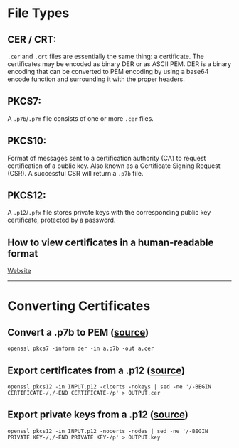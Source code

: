 # File Types
## CER / CRT:

`.cer` and `.crt` files are essentially the same thing: a certificate. The certificates may be encoded as binary DER or as ASCII PEM. DER is a binary encoding that can be converted to PEM encoding by using a base64 encode function and surrounding it with the proper headers.

## PKCS7:

A `.p7b`/`.p7m` file consists of one or more `.cer` files.

## PKCS10:

Format of messages sent to a certification authority (CA) to request certification of a public key. Also known as a Certificate Signing Request (CSR). A successful CSR will return a `.p7b` file.

## PKCS12:

A `.p12`/`.pfx` file stores private keys with the corresponding public key certificate, protected by a password.

## How to view certificates in a human-readable format
[Website](https://redkestrel.co.uk/products/decoder/)

___

# Converting Certificates

## Convert a .p7b to PEM ([source](https://serverfault.com/a/417286/525626))
```
openssl pkcs7 -inform der -in a.p7b -out a.cer
```

## Export certificates from a .p12 ([source](https://unix.stackexchange.com/a/393484/340031))
```
openssl pkcs12 -in INPUT.p12 -clcerts -nokeys | sed -ne '/-BEGIN CERTIFICATE-/,/-END CERTIFICATE-/p' > OUTPUT.cer
```

## Export private keys from a .p12 ([source](https://unix.stackexchange.com/a/393484/340031))
```
openssl pkcs12 -in INPUT.p12 -nocerts -nodes | sed -ne '/-BEGIN PRIVATE KEY-/,/-END PRIVATE KEY-/p' > OUTPUT.key
```
